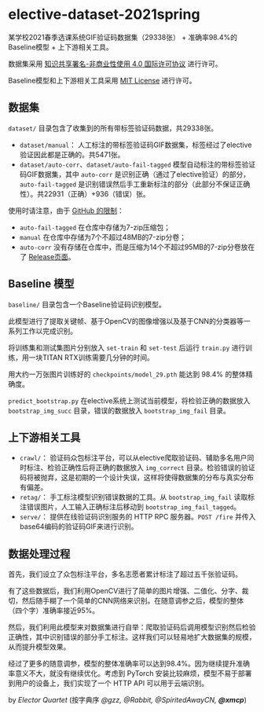 # elective-dataset-2021spring

某学校2021春季选课系统GIF验证码数据集（29338张） + 准确率98.4%的Baseline模型 + 上下游相关工具。

数据集采用 <a rel="license" href="http://creativecommons.org/licenses/by-nc/4.0/">知识共享署名-非商业性使用 4.0 国际许可协议</a> 进行许可。

Baseline模型和上下游相关工具采用 [MIT License](https://mit-license.org/) 进行许可。



## 数据集

`dataset/` 目录包含了收集到的所有带标签验证码数据，共29338张。

- `dataset/manual`：
  人工标注的带标签验证码GIF数据集，标签经过了elective验证因此都是正确的。共5471张。
- `dataset/auto-corr`、`dataset/auto-fail-tagged`
  模型自动标注的带标签验证码GIF数据集，其中 `auto-corr` 是识别正确（通过了elective验证）的部分，`auto-fail-tagged` 是识别错误然后手工重新标注的部分（此部分不保证正确性）。共22931（正确）+936（错误）张。

使用时请注意，由于 [GitHub 的限制](https://docs.github.com/en/github/managing-large-files/what-is-my-disk-quota)：

- `auto-fail-tagged` 在仓库中存储为7-zip压缩包；
- `manual` 在仓库中存储为7个不超过48MB的7-zip分卷；
- `auto-corr` 没有存储在仓库中，而是压缩为14个不超过95MB的7-zip分卷放在了 [Release页面](https://github.com/xmcp/elective-dataset-2021spring/releases)。



## Baseline 模型

`baseline/` 目录包含一个Baseline验证码识别模型。

此模型进行了提取关键帧、基于OpenCV的图像增强以及基于CNN的分类器等一系列工作以完成识别。

将训练集和测试集图片分别放入 `set-train` 和 `set-test` 后运行 `train.py` 进行训练，用一块TITAN RTX训练需要几分钟的时间。

用大约一万张图片训练好的 `checkpoints/model_29.pth` 能达到 98.4% 的整体精确度。

`predict_bootstrap.py` 在elective系统上测试当前模型，将检验正确的数据放入 `bootstrap_img_succ` 目录，错误的数据放入 `bootstrap_img_fail` 目录。



## 上下游相关工具

- `crawl/`：
  验证码众包标注平台，可以从elective爬取验证码、辅助多名用户同时标注、检验正确性后将正确的数据放入 `img_correct` 目录。检验错误的验证码将被抛弃，这是初期的一个设计失误，这样将使得数据集的分布与真实分布有偏差。
- `retag/`：
  手工标注模型识别错误数据的工具。从 `bootstrap_img_fail` 读取标注错误图片，人工输入正确标注后移动到 `bootstrap_img_fail_tagged`。
- `serve/`：
  提供在线验证码识别服务的 HTTP RPC 服务器。`POST /fire` 并传入base64编码的验证码GIF来进行识别。



## 数据处理过程

首先，我们设立了众包标注平台，多名志愿者累计标注了超过五千张验证码。

有了这些数据后，我们利用OpenCV进行了简单的图片增强、二值化、分字、裁切，然后随手糊了一个简单的CNN网络来识别。在随意调参之后，模型的整体（四个字）准确率接近95%。

然后，我们利用此模型来对数据集进行自举：爬取验证码后调用模型识别然后检验正确性，其中识别错误的部分手工标注。这样我们可以轻易地扩大数据集的规模，从而提升模型效果。

经过了更多的随意调参，模型的整体准确率可以达到98.4%。因为继续提升准确率意义不大，就没有继续优化。考虑到 PyTorch 安装比较麻烦，模型不易于部署到用户的设备上，我们实现了一个 HTTP API 可以用于云端识别。



by *Elector Quartet* (按字典序 *@gzz, @Rabbit, @SpiritedAwayCN, **@xmcp***)

